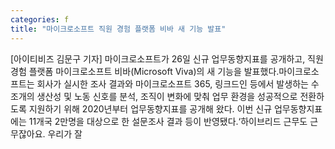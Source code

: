 ```yaml
---
categories: f
title: "마이크로소프트 직원 경험 플랫폼 비바 새 기능 발표"
---
```

[아이티비즈 김문구 기자] 마이크로소프트가 26일 신규 업무동향지표를 공개하고, 직원 경험 플랫폼 마이크로소프트 비바(Microsoft Viva)의 새 기능을 발표했다.마이크로소프트는 회사가 실시한 조사 결과와 마이크로소프트 365, 링크드인 등에서 발생하는 수조개의 생산성 및 노동 신호를 분석, 조직이 변화에 맞춰 업무 환경을 성공적으로 전환하도록 지원하기 위해 2020년부터 업무동향지표를 공개해 왔다. 이번 신규 업무동향지표에는 11개국 2만명을 대상으로 한 설문조사 결과 등이 반영됐다.‘하이브리드 근무도 근무잖아요. 우리가 잘
